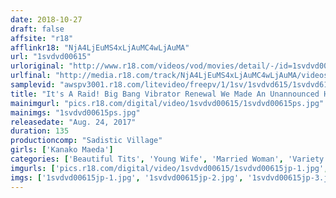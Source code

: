 ```yaml
---
date: 2018-10-27
draft: false
affsite: "r18"
afflinkr18: "NjA4LjEuMS4xLjAuMC4wLjAuMA"
url: "1svdvd00615"
urloriginal: "http://www.r18.com/videos/vod/movies/detail/-/id=1svdvd00615"
urlfinal: "http://media.r18.com/track/NjA4LjEuMS4xLjAuMC4wLjAuMA/videos/vod/movies/detail/-/id=1svdvd00615"
samplevid: "awspv3001.r18.com/litevideo/freepv/1/1sv/1svdvd615/1svdvd615_dmb_w.mp4"
title: "It's A Raid! Big Bang Vibrator Renewal We Made An Unannounced House Call On A Married Woman AV Actress! We Secretly Slipped Her A Big Bang Vibrator And Had Fun Watching Her Slowly Get Hornier Until Her Lust Caught Fire And We Quietly Had Hot Smothering Kisses And Deep Sex Right At The Front Door, Together With Squirting! Squirting Pleasure! 5 Kanako Maeda"
mainimgurl: "pics.r18.com/digital/video/1svdvd00615/1svdvd00615ps.jpg"
mainimgs: "1svdvd00615ps.jpg"
releasedate: "Aug. 24, 2017"
duration: 135
productioncomp: "Sadistic Village"
girls: ['Kanako Maeda']
categories: ['Beautiful Tits', 'Young Wife', 'Married Woman', 'Variety', 'Voyeur', 'Featured Actress', 'Nymphomaniac', 'Kiss Kiss', 'Cheating Wife', 'Creampie']
imgurls: ['pics.r18.com/digital/video/1svdvd00615/1svdvd00615jp-1.jpg', 'pics.r18.com/digital/video/1svdvd00615/1svdvd00615jp-2.jpg', 'pics.r18.com/digital/video/1svdvd00615/1svdvd00615jp-3.jpg', 'pics.r18.com/digital/video/1svdvd00615/1svdvd00615jp-4.jpg', 'pics.r18.com/digital/video/1svdvd00615/1svdvd00615jp-5.jpg', 'pics.r18.com/digital/video/1svdvd00615/1svdvd00615jp-6.jpg', 'pics.r18.com/digital/video/1svdvd00615/1svdvd00615jp-7.jpg', 'pics.r18.com/digital/video/1svdvd00615/1svdvd00615jp-8.jpg', 'pics.r18.com/digital/video/1svdvd00615/1svdvd00615jp-9.jpg', 'pics.r18.com/digital/video/1svdvd00615/1svdvd00615jp-10.jpg', 'pics.r18.com/digital/video/1svdvd00615/1svdvd00615jp-11.jpg', 'pics.r18.com/digital/video/1svdvd00615/1svdvd00615jp-12.jpg', 'pics.r18.com/digital/video/1svdvd00615/1svdvd00615jp-13.jpg', 'pics.r18.com/digital/video/1svdvd00615/1svdvd00615jp-14.jpg', 'pics.r18.com/digital/video/1svdvd00615/1svdvd00615jp-15.jpg', 'pics.r18.com/digital/video/1svdvd00615/1svdvd00615jp-16.jpg', 'pics.r18.com/digital/video/1svdvd00615/1svdvd00615jp-17.jpg', 'pics.r18.com/digital/video/1svdvd00615/1svdvd00615jp-18.jpg', 'pics.r18.com/digital/video/1svdvd00615/1svdvd00615jp-19.jpg', 'pics.r18.com/digital/video/1svdvd00615/1svdvd00615jp-20.jpg']
imgs: ['1svdvd00615jp-1.jpg', '1svdvd00615jp-2.jpg', '1svdvd00615jp-3.jpg', '1svdvd00615jp-4.jpg', '1svdvd00615jp-5.jpg', '1svdvd00615jp-6.jpg', '1svdvd00615jp-7.jpg', '1svdvd00615jp-8.jpg', '1svdvd00615jp-9.jpg', '1svdvd00615jp-10.jpg', '1svdvd00615jp-11.jpg', '1svdvd00615jp-12.jpg', '1svdvd00615jp-13.jpg', '1svdvd00615jp-14.jpg', '1svdvd00615jp-15.jpg', '1svdvd00615jp-16.jpg', '1svdvd00615jp-17.jpg', '1svdvd00615jp-18.jpg', '1svdvd00615jp-19.jpg', '1svdvd00615jp-20.jpg']
---
```

